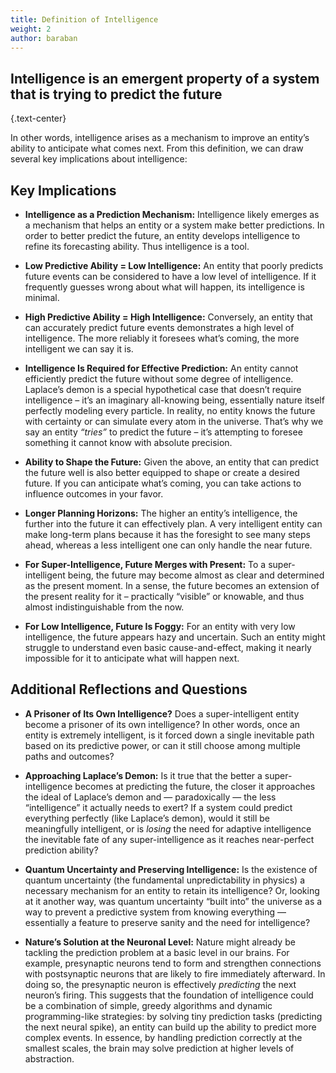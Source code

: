 ```yaml
---
title: Definition of Intelligence
weight: 2
author: baraban
---
```


## Intelligence is an emergent property of a system that is trying to predict the future
{.text-center}

In other words, intelligence arises as a mechanism to improve an entity’s ability to anticipate what comes next. From this definition, we can draw several key implications about intelligence:

## Key Implications

* **Intelligence as a Prediction Mechanism:** Intelligence likely emerges as a mechanism that helps an entity or a system make better predictions. In order to better predict the future, an entity develops intelligence to refine its forecasting ability. Thus intelligence is a tool.

* **Low Predictive Ability \= Low Intelligence:** An entity that poorly predicts future events can be considered to have a low level of intelligence. If it frequently guesses wrong about what will happen, its intelligence is minimal.

* **High Predictive Ability \= High Intelligence:** Conversely, an entity that can accurately predict future events demonstrates a high level of intelligence. The more reliably it foresees what’s coming, the more intelligent we can say it is.

* **Intelligence Is Required for Effective Prediction:** An entity cannot efficiently predict the future without some degree of intelligence. Laplace’s demon is a special hypothetical case that doesn’t require intelligence – it’s an imaginary all-knowing being, essentially nature itself perfectly modeling every particle. In reality, no entity knows the future with certainty or can simulate every atom in the universe. That’s why we say an entity *“tries”* to predict the future – it’s attempting to foresee something it cannot know with absolute precision.

* **Ability to Shape the Future:** Given the above, an entity that can predict the future well is also better equipped to shape or create a desired future. If you can anticipate what’s coming, you can take actions to influence outcomes in your favor.

* **Longer Planning Horizons:** The higher an entity’s intelligence, the further into the future it can effectively plan. A very intelligent entity can make long-term plans because it has the foresight to see many steps ahead, whereas a less intelligent one can only handle the near future.

* **For Super-Intelligence, Future Merges with Present:** To a super-intelligent being, the future may become almost as clear and determined as the present moment. In a sense, the future becomes an extension of the present reality for it – practically “visible” or knowable, and thus almost indistinguishable from the now.

* **For Low Intelligence, Future Is Foggy:** For an entity with very low intelligence, the future appears hazy and uncertain. Such an entity might struggle to understand even basic cause-and-effect, making it nearly impossible for it to anticipate what will happen next.

## Additional Reflections and Questions

* **A Prisoner of Its Own Intelligence?** Does a super-intelligent entity become a prisoner of its own intelligence? In other words, once an entity is extremely intelligent, is it forced down a single inevitable path based on its predictive power, or can it still choose among multiple paths and outcomes?

* **Approaching Laplace’s Demon:** Is it true that the better a super-intelligence becomes at predicting the future, the closer it approaches the ideal of Laplace’s demon and — paradoxically — the less “intelligence” it actually needs to exert? If a system could predict everything perfectly (like Laplace’s demon), would it still be meaningfully intelligent, or is *losing* the need for adaptive intelligence the inevitable fate of any super-intelligence as it reaches near-perfect prediction ability?

* **Quantum Uncertainty and Preserving Intelligence:** Is the existence of quantum uncertainty (the fundamental unpredictability in physics) a necessary mechanism for an entity to retain its intelligence? Or, looking at it another way, was quantum uncertainty “built into” the universe as a way to prevent a predictive system from knowing everything — essentially a feature to preserve sanity and the need for intelligence?

* **Nature’s Solution at the Neuronal Level:** Nature might already be tackling the prediction problem at a basic level in our brains. For example, presynaptic neurons tend to form and strengthen connections with postsynaptic neurons that are likely to fire immediately afterward. In doing so, the presynaptic neuron is effectively *predicting* the next neuron’s firing. This suggests that the foundation of intelligence could be a combination of simple, greedy algorithms and dynamic programming-like strategies: by solving tiny prediction tasks (predicting the next neural spike), an entity can build up the ability to predict more complex events. In essence, by handling prediction correctly at the smallest scales, the brain may solve prediction at higher levels of abstraction.

